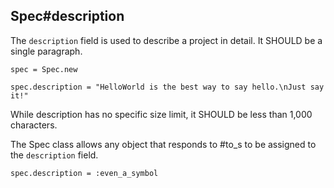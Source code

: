 ## Spec#description

The `description` field is used to describe a project in detail.
It SHOULD be a single paragraph.

    spec = Spec.new

    spec.description = "HelloWorld is the best way to say hello.\nJust say it!"

While description has no specific size limit, it SHOULD be less than 1,000
characters.

The Spec class allows any object that responds to #to_s to be assigned to
the `description` field.

    spec.description = :even_a_symbol


